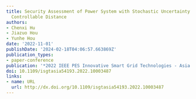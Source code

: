```yaml
---
title: Security Assessment of Power System with Stochastic Uncertainty Based on Steady-state
  Controllable Distance
authors:
- Chenxi Hu
- Jiazuo Hou
- Yunhe Hou
date: '2022-11-01'
publishDate: '2024-02-18T04:06:57.663869Z'
publication_types:
- paper-conference
publication: '*2022 IEEE PES Innovative Smart Grid Technologies - Asia (ISGT Asia)*'
doi: 10.1109/isgtasia54193.2022.10003487
links:
- name: URL
  url: http://dx.doi.org/10.1109/isgtasia54193.2022.10003487
---
```

